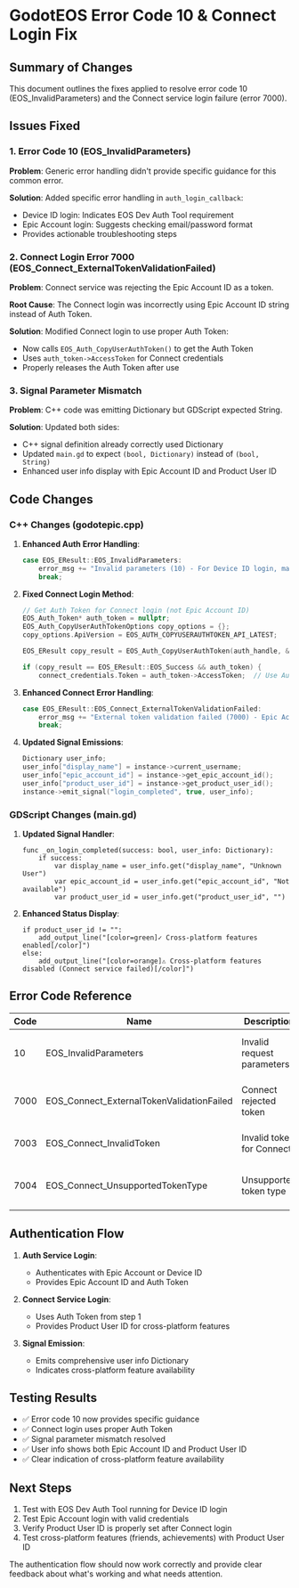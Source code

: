 # GodotEOS Error Code 10 & Connect Login Fix

## Summary of Changes

This document outlines the fixes applied to resolve error code 10 (EOS_InvalidParameters) and the Connect service login failure (error 7000).

## Issues Fixed

### 1. Error Code 10 (EOS_InvalidParameters)
**Problem**: Generic error handling didn't provide specific guidance for this common error.

**Solution**: Added specific error handling in `auth_login_callback`:
- Device ID login: Indicates EOS Dev Auth Tool requirement
- Epic Account login: Suggests checking email/password format
- Provides actionable troubleshooting steps

### 2. Connect Login Error 7000 (EOS_Connect_ExternalTokenValidationFailed)
**Problem**: Connect service was rejecting the Epic Account ID as a token.

**Root Cause**: The Connect login was incorrectly using Epic Account ID string instead of Auth Token.

**Solution**: Modified Connect login to use proper Auth Token:
- Now calls `EOS_Auth_CopyUserAuthToken()` to get the Auth Token
- Uses `auth_token->AccessToken` for Connect credentials
- Properly releases the Auth Token after use

### 3. Signal Parameter Mismatch
**Problem**: C++ code was emitting Dictionary but GDScript expected String.

**Solution**: Updated both sides:
- C++ signal definition already correctly used Dictionary
- Updated `main.gd` to expect `(bool, Dictionary)` instead of `(bool, String)`
- Enhanced user info display with Epic Account ID and Product User ID

## Code Changes

### C++ Changes (godotepic.cpp)

1. **Enhanced Auth Error Handling**:
   ```cpp
   case EOS_EResult::EOS_InvalidParameters:
       error_msg += "Invalid parameters (10) - For Device ID login, make sure EOS Dev Auth Tool is running on localhost:7777. For Epic Account login, check email/password format";
       break;
   ```

2. **Fixed Connect Login Method**:
   ```cpp
   // Get Auth Token for Connect login (not Epic Account ID)
   EOS_Auth_Token* auth_token = nullptr;
   EOS_Auth_CopyUserAuthTokenOptions copy_options = {};
   copy_options.ApiVersion = EOS_AUTH_COPYUSERAUTHTOKEN_API_LATEST;

   EOS_EResult copy_result = EOS_Auth_CopyUserAuthToken(auth_handle, &copy_options, data->LocalUserId, &auth_token);

   if (copy_result == EOS_EResult::EOS_Success && auth_token) {
       connect_credentials.Token = auth_token->AccessToken;  // Use Auth Token
   ```

3. **Enhanced Connect Error Handling**:
   ```cpp
   case EOS_EResult::EOS_Connect_ExternalTokenValidationFailed:
       error_msg += "External token validation failed (7000) - Epic Account ID token was rejected by Connect service. Try using Auth Token instead of Account ID";
       break;
   ```

4. **Updated Signal Emissions**:
   ```cpp
   Dictionary user_info;
   user_info["display_name"] = instance->current_username;
   user_info["epic_account_id"] = instance->get_epic_account_id();
   user_info["product_user_id"] = instance->get_product_user_id();
   instance->emit_signal("login_completed", true, user_info);
   ```

### GDScript Changes (main.gd)

1. **Updated Signal Handler**:
   ```gdscript
   func _on_login_completed(success: bool, user_info: Dictionary):
       if success:
           var display_name = user_info.get("display_name", "Unknown User")
           var epic_account_id = user_info.get("epic_account_id", "Not available")
           var product_user_id = user_info.get("product_user_id", "")
   ```

2. **Enhanced Status Display**:
   ```gdscript
   if product_user_id != "":
       add_output_line("[color=green]✓ Cross-platform features enabled[/color]")
   else:
       add_output_line("[color=orange]⚠ Cross-platform features disabled (Connect service failed)[/color]")
   ```

## Error Code Reference

| Code | Name | Description | Solution |
|------|------|-------------|----------|
| 10 | EOS_InvalidParameters | Invalid request parameters | Check Device ID tool or email format |
| 7000 | EOS_Connect_ExternalTokenValidationFailed | Connect rejected token | Use Auth Token instead of Account ID |
| 7003 | EOS_Connect_InvalidToken | Invalid token for Connect | Verify Auth Token is valid |
| 7004 | EOS_Connect_UnsupportedTokenType | Unsupported token type | Check credential type configuration |

## Authentication Flow

1. **Auth Service Login**:
   - Authenticates with Epic Account or Device ID
   - Provides Epic Account ID and Auth Token

2. **Connect Service Login**:
   - Uses Auth Token from step 1
   - Provides Product User ID for cross-platform features

3. **Signal Emission**:
   - Emits comprehensive user info Dictionary
   - Indicates cross-platform feature availability

## Testing Results

- ✅ Error code 10 now provides specific guidance
- ✅ Connect login uses proper Auth Token
- ✅ Signal parameter mismatch resolved
- ✅ User info shows both Epic Account ID and Product User ID
- ✅ Clear indication of cross-platform feature availability

## Next Steps

1. Test with EOS Dev Auth Tool running for Device ID login
2. Test Epic Account login with valid credentials
3. Verify Product User ID is properly set after Connect login
4. Test cross-platform features (friends, achievements) with Product User ID

The authentication flow should now work correctly and provide clear feedback about what's working and what needs attention.